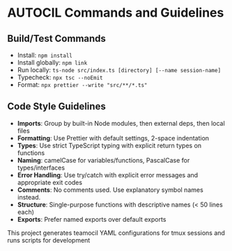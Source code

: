 # AUTOCIL Commands and Guidelines

## Build/Test Commands
- Install: `npm install`
- Install globally: `npm link`
- Run locally: `ts-node src/index.ts [directory] [--name session-name]`
- Typecheck: `npx tsc --noEmit`
- Format: `npx prettier --write "src/**/*.ts"`

## Code Style Guidelines
- **Imports**: Group by built-in Node modules, then external deps, then local files
- **Formatting**: Use Prettier with default settings, 2-space indentation
- **Types**: Use strict TypeScript typing with explicit return types on functions
- **Naming**: camelCase for variables/functions, PascalCase for types/interfaces
- **Error Handling**: Use try/catch with explicit error messages and appropriate exit codes
- **Comments**: No comments used. Use explanatory symbol names instead.
- **Structure**: Single-purpose functions with descriptive names (< 50 lines each)
- **Exports**: Prefer named exports over default exports

This project generates teamocil YAML configurations for tmux sessions and runs scripts for development
